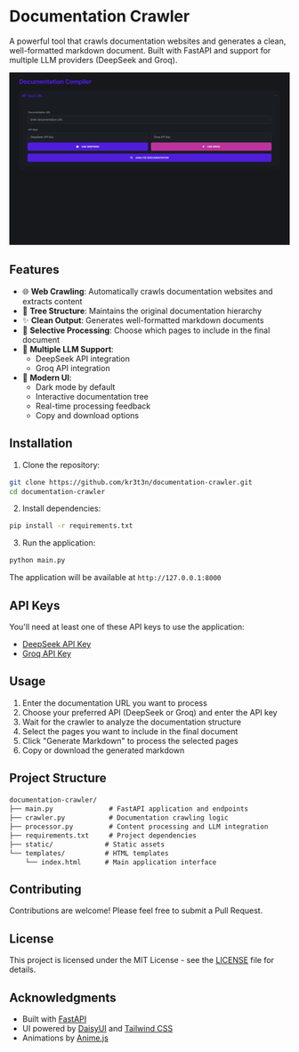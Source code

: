 # Documentation Crawler

A powerful tool that crawls documentation websites and generates a clean, well-formatted markdown document. Built with FastAPI and support for multiple LLM providers (DeepSeek and Groq).

![Documentation Crawler](static/screenshot.png)

## Features

- 🌐 **Web Crawling**: Automatically crawls documentation websites and extracts content
- 🌳 **Tree Structure**: Maintains the original documentation hierarchy
- ✨ **Clean Output**: Generates well-formatted markdown documents
- 🎯 **Selective Processing**: Choose which pages to include in the final document
- 🔄 **Multiple LLM Support**: 
  - DeepSeek API integration
  - Groq API integration
- 🎨 **Modern UI**:
  - Dark mode by default
  - Interactive documentation tree
  - Real-time processing feedback
  - Copy and download options

## Installation

1. Clone the repository:
```bash
git clone https://github.com/kr3t3n/documentation-crawler.git
cd documentation-crawler
```

2. Install dependencies:
```bash
pip install -r requirements.txt
```

3. Run the application:
```bash
python main.py
```

The application will be available at `http://127.0.0.1:8000`

## API Keys

You'll need at least one of these API keys to use the application:

- [DeepSeek API Key](https://platform.deepseek.com/)
- [Groq API Key](https://console.groq.com/)

## Usage

1. Enter the documentation URL you want to process
2. Choose your preferred API (DeepSeek or Groq) and enter the API key
3. Wait for the crawler to analyze the documentation structure
4. Select the pages you want to include in the final document
5. Click "Generate Markdown" to process the selected pages
6. Copy or download the generated markdown

## Project Structure

```
documentation-crawler/
├── main.py              # FastAPI application and endpoints
├── crawler.py           # Documentation crawling logic
├── processor.py         # Content processing and LLM integration
├── requirements.txt     # Project dependencies
├── static/             # Static assets
└── templates/          # HTML templates
    └── index.html      # Main application interface
```

## Contributing

Contributions are welcome! Please feel free to submit a Pull Request.

## License

This project is licensed under the MIT License - see the [LICENSE](LICENSE) file for details.

## Acknowledgments

- Built with [FastAPI](https://fastapi.tiangolo.com/)
- UI powered by [DaisyUI](https://daisyui.com/) and [Tailwind CSS](https://tailwindcss.com/)
- Animations by [Anime.js](https://animejs.com/) 
